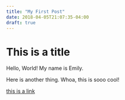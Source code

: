 ```yaml
---
title: "My First Post"
date: 2018-04-05T21:07:35-04:00
draft: true
---
```



# This is a title

Hello, World!  My name is Emily.

Here is another thing.  Whoa, this is sooo cool!

[this is a link](http://www.example.com/)





